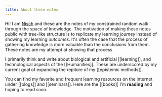 ```yaml
---
title: About these notes
---
```



Hi! I am [Nisch](https://nischalmainali.xyz) and these are the notes of my constrained random walk through the space of knowledge. The motivation of making these notes public with tree-like structure is to replicate my learning *journey* instead of showing my learning *outcomes*. It's often the case that the process of gathering knowledge is more valuable than the conclusions from them. These notes are my attempt at showing that process.

I primarily think and write about biological and artificial [[learning]], and technological aspects of the [[Humanities]]. These are underscored by my current goal of expanding the repitore of my [[epistemic methods]].

You can find my favorite and frequent learning resources on the internet under [[blogs]] and [[seminars]]. Here are the [[books]] I'm **reading** and hoping to read soon.




